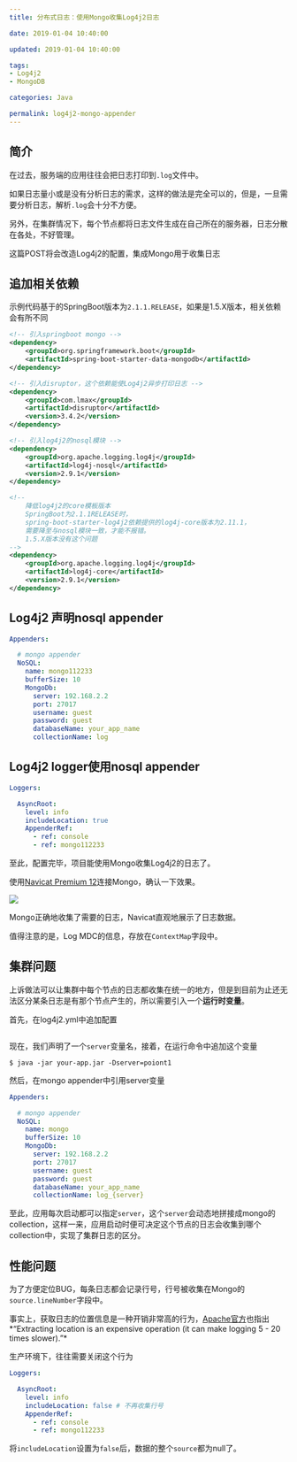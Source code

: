 ```yaml
---
title: 分布式日志：使用Mongo收集Log4j2日志

date: 2019-01-04 10:40:00

updated: 2019-01-04 10:40:00

tags:
- Log4j2
- MongoDB

categories: Java

permalink: log4j2-mongo-appender
---
```




## 简介

在过去，服务端的应用往往会把日志打印到`.log`文件中。

如果日志量小或是没有分析日志的需求，这样的做法是完全可以的，但是，一旦需要分析日志，解析`.log`会十分不方便。

另外，在集群情况下，每个节点都将日志文件生成在自己所在的服务器，日志分散在各处，不好管理。

这篇POST将会改造Log4j2的配置，集成Mongo用于收集日志



## 追加相关依赖

示例代码基于的SpringBoot版本为`2.1.1.RELEASE`，如果是1.5.X版本，相关依赖会有所不同

~~~xml
<!-- 引入springboot mongo -->
<dependency>
    <groupId>org.springframework.boot</groupId>
    <artifactId>spring-boot-starter-data-mongodb</artifactId>
</dependency>

<!-- 引入disruptor，这个依赖能使Log4j2异步打印日志 -->
<dependency>
    <groupId>com.lmax</groupId>
    <artifactId>disruptor</artifactId>
    <version>3.4.2</version>
</dependency>

<!-- 引入log4j2的nosql模块 -->
<dependency>
    <groupId>org.apache.logging.log4j</groupId>
    <artifactId>log4j-nosql</artifactId>
    <version>2.9.1</version>
</dependency>

<!--
	降低log4j2的core模板版本
    SpringBoot为2.1.1RELEASE时，
    spring-boot-starter-log4j2依赖提供的log4j-core版本为2.11.1，
    需要降至与nosql模块一致，才能不报错。
    1.5.X版本没有这个问题
-->
<dependency>
    <groupId>org.apache.logging.log4j</groupId>
    <artifactId>log4j-core</artifactId>
    <version>2.9.1</version>
</dependency>
~~~



## Log4j2 声明nosql appender

~~~yaml
Appenders:

  # mongo appender
  NoSQL:
    name: mongo112233
    bufferSize: 10
    MongoDb:
      server: 192.168.2.2
      port: 27017
      username: guest
      password: guest
      databaseName: your_app_name
      collectionName: log
~~~



## Log4j2 logger使用nosql appender

~~~yml
Loggers:

  AsyncRoot:
    level: info
    includeLocation: true
    AppenderRef:
      - ref: console
      - ref: mongo112233
~~~



至此，配置完毕，项目能使用Mongo收集Log4j2的日志了。

使用[Navicat Premium 12](https://www.navicat.com/en/download/navicat-premium)连接Mongo，确认一下效果。

![](/images/log4j2-mongo-appender-01.png)



Mongo正确地收集了需要的日志，Navicat直观地展示了日志数据。

值得注意的是，Log MDC的信息，存放在`ContextMap`字段中。



## 集群问题

上诉做法可以让集群中每个节点的日志都收集在统一的地方，但是到目前为止还无法区分某条日志是有那个节点产生的，所以需要引入一个**运行时变量**。

首先，在log4j2.yml中追加配置

~~~yaml

~~~



现在，我们声明了一个`server`变量名，接着，在运行命令中追加这个变量

~~~shell
$ java -jar your-app.jar -Dserver=poiont1
~~~



然后，在mongo appender中引用server变量

~~~yaml
Appenders:

  # mongo appender
  NoSQL:
    name: mongo
    bufferSize: 10
    MongoDb:
      server: 192.168.2.2
      port: 27017
      username: guest
      password: guest
      databaseName: your_app_name
      collectionName: log_{server}
~~~



至此，应用每次启动都可以指定`server`，这个`server`会动态地拼接成mongo的collection，这样一来，应用启动时便可决定这个节点的日志会收集到哪个collection中，实现了集群日志的区分。



## 性能问题

为了方便定位BUG，每条日志都会记录行号，行号被收集在Mongo的 `source.lineNumber`字段中。

事实上，获取日志的位置信息是一种开销非常高的行为，[Apache官方](http://logging.apache.org/log4j/log4j-2.2/manual/appenders.html#AsyncAppender)也指出*“Extracting location is an expensive operation (it can make logging 5 - 20 times slower).”*

生产环境下，往往需要关闭这个行为

~~~yaml
Loggers:

  AsyncRoot:
    level: info
    includeLocation: false # 不再收集行号
    AppenderRef:
      - ref: console
      - ref: mongo112233
~~~



将`includeLocation`设置为`false`后，数据的整个`source`都为null了。